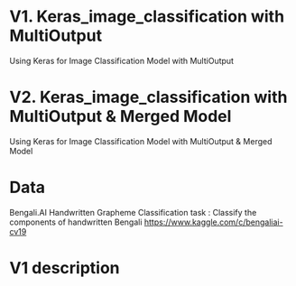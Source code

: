 # V1. Keras_image_classification with MultiOutput
Using Keras for Image Classification Model with MultiOutput

# V2. Keras_image_classification with MultiOutput & Merged Model
Using Keras for Image Classification Model with MultiOutput & Merged Model

# Data
Bengali.AI Handwritten Grapheme Classification
task : Classify the components of handwritten Bengali
https://www.kaggle.com/c/bengaliai-cv19

# V1 description


